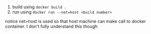 1. build using `docker build .`
2. run using `docker run --net=host <build number>`

notice net=host is  used so that host machine can make call to docker container. I don't fully understand this though